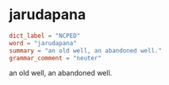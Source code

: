 # jarudapana

``` toml
dict_label = "NCPED"
word = "jarudapana"
summary = "an old well, an abandoned well."
grammar_comment = "neuter"
```

an old well, an abandoned well.

